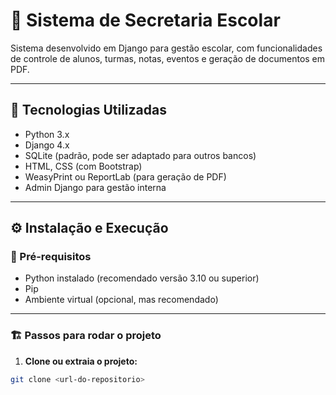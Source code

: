 # 📘 Sistema de Secretaria Escolar

Sistema desenvolvido em Django para gestão escolar, com funcionalidades de controle de alunos, turmas, notas, eventos e geração de documentos em PDF.

---

## 🚀 Tecnologias Utilizadas

- Python 3.x
- Django 4.x
- SQLite (padrão, pode ser adaptado para outros bancos)
- HTML, CSS (com Bootstrap)
- WeasyPrint ou ReportLab (para geração de PDF)
- Admin Django para gestão interna

---

## ⚙️ Instalação e Execução

### 🔧 Pré-requisitos

- Python instalado (recomendado versão 3.10 ou superior)
- Pip
- Ambiente virtual (opcional, mas recomendado)

---

### 🏗️ Passos para rodar o projeto

1. **Clone ou extraia o projeto:**

```bash
git clone <url-do-repositorio>
